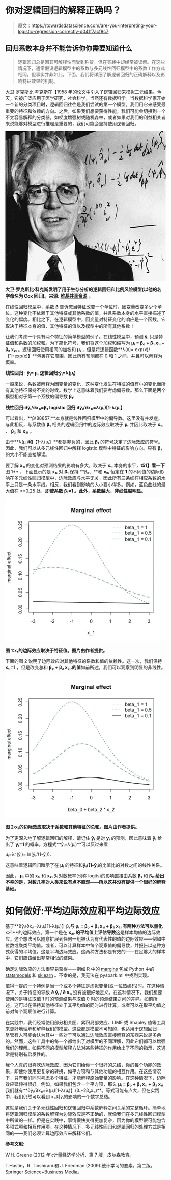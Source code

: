 # 你对逻辑回归的解释正确吗？

> 原文：<https://towardsdatascience.com/are-you-interpreting-your-logistic-regression-correctly-d041f7acf8c7>

## 回归系数本身并不能告诉你你需要知道什么

> 逻辑回归总是因其可解释性而受到称赞，但在实践中却经常被误解。在这些情况下，通常假设逻辑模型中的系数与多元线性回归模型中的系数工作方式相同。但事实并非如此。下面，我们将详细了解逻辑回归的正确解释以及影响特征效果的机制。

大卫·罗克斯比·考克斯在【1958 年的论文中引入了逻辑回归来模拟二元结果。今天，它被广泛应用于医学研究、社会科学，当然还有数据科学。当数据科学家开始一个新的分类项目时，逻辑回归往往是我们尝试的第一个模型。我们用它来感受最重要的特征和依赖的方向。之后，如果我们想要获得性能，我们可能会切换到一个不太容易解释的分类器，如梯度增强树或随机森林，或者如果对我们的利益相关者来说能够对模型进行推理是重要的，我们可能会坚持使用逻辑回归。

![](img/e79af5da56e803a06da50c6e2af2ae1e.png)

**大卫·罗克斯比·科克斯发明了用于生存分析的逻辑回归和比例风险模型(以他的名字命名为 Cox 回归)。来源:** [**维基共享资源**](https://commons.wikimedia.org/wiki/File:Nci-vol-8182-300_david_cox.jpg) **。**

在线性回归模型中，系数 **β** 告诉您当特征改变一个单位时，因变量改变多少个单位。这种变化不依赖于其他特征或其他系数的值，并且系数本身的水平直接描述了变化的幅度。相比之下，在逻辑模型中，因变量对特征变化的响应是一个函数，它取决于特征本身的值、其他特征的值以及模型中的所有其他系数！

让我们考虑一个具有两个特征的简单模型的例子。在线性模型中，预测 **ŷᵢ** 只是特征值和系数的加权和。为了简化符号，我们将这个加权和缩写为 **μᵢ = β₀ + β₁ x₁ᵢ + β₂ x₂ᵢ** 。逻辑回归使用相同的加权和 **μᵢ** ，但是将逻辑函数**λ(x)= exp(x)/【1+exp(x)】**包裹在它周围，因此所有预测都在 0 和 1 之间，并且可以解释为概率。

**线性回归** : **ŷᵢ= μᵢ**
**逻辑回归**:**ŷᵢ=λ(μᵢ)**

一般来说，系数被解释为因变量的变化，这种变化发生在特征的值有小的变化而所有其他特征保持不变的时候。数学上这意味着我们要考虑偏导数。那么下面是两个模型相对于第一个系数的偏导数 **β₁:**

**线性回归**:**∂ŷᵢ/∂x₁ᵢ=β₁**
**logistic 回归**:**∂ŷᵢ/∂x₁ᵢ=λ(μᵢ)[1-λ(μᵢ】**

可以看出，**β\88857;**本身就是线性回归模型中的偏导数。这里没有并发症。与此相反，与系数值 **β₁** 相关的逻辑回归中的边际效应取决于 **μᵢ** 并因此取决于 **x₁ᵢ** 、 **β₂** 和 **x₂ᵢ** 。

由于**λ(μᵢ)**和**【1-λ(μᵢ】**都是非负的，因此 **β₁** 的符号决定了边际效应的符号。因此，我们可以从多元线性回归中解释 logistic 模型中特征的影响方向。只有 **β₁** 的大小不能直接解读。

要了解 **x₁ᵢ** 的变化对预测结果的影响有多大，取决于 **x₁ᵢ** 本身的水平，**t51】看一下**图 1** ，下面显示的是 **x₁ᵢ** 对 **β₁** 保持 **β₀、**和 **x₂ᵢ** 恒定在 **1** 的不同值的边际影响在多元线性回归模型中，边际效应与水平无关，因此所有三条线在相应系数的水平上只是一条水平线。相反，我们看到影响的大小要小得多。例如，蓝色曲线的最大值在 **0.25 处，**即使系数 **β₁=1** 。此外，系数越大，非线性越明显。**

![](img/a7c535344d1ec757daf8a4d06ec978d5.png)

**图 1:x₁的边际效应取决于特征值。图片由作者提供。**

下面的图 2 说明了边际效应对其他特征的系数和值的依赖性。这一次，我们保持 **x₁ᵢ=1** ，但是改变总和 **β₀ + β₂ x₂ᵢ.的值**如前所述，我们可以观察到明显的非线性。

![](img/9cba55e2c4afc57750c1aeb1607873b0.png)

**图 2:x₁的边际效应取决于系数和其他特征的总和。图片由作者提供。**

为了更深入地了解逻辑回归的解释，请记住 **ŷᵢ** 是对 **yᵢ** 的预测，因此意味着 **ŷᵢ** 给出了 **yᵢ=1** 的概率。方程式**ŷᵢ=λ(μᵢ)**可以反过来看

μᵢ=λ⁻(ŷᵢ)= ln(ŷᵢ/(1-ŷᵢ)).

这意味着逻辑回归暗示了在 **μᵢ** 的特征和**ŷᵢ/(1-ŷᵢ**的比值比的对数之间的线性关系。

因此， **μᵢ** 中的 **x₁ᵢ** 和 **x₂ᵢ** 对对数概率(也称 logits)的影响直接由系数 **β₁** 和 **β₂.给出不幸的是，对数几率对人类来说有点不直观——所以这并没有提供一个很好的解释基础。**

# 如何做好:平均边际效应和平均边际效应

基于**∂ŷᵢ/∂x₁ᵢ=λ(μᵢ)[1-λ(μᵢ)】β₁**与 **μᵢ = β₀ + β₁ x₁ᵢ + β₂ x₂ᵢ** 有两种方法可以量化**x≯1**的边际效应。第一个是在 **x₂ᵢ.的平均值上评估导数**这是样本均值的边际效应。这个想法可以随意扩展到任何一组被认为有代表性的值的边际效应——例如中位数或聚类平均值。或者，可以计算样本中每个观察值的偏导数，并报告以这种方式获得的平均值。这是平均边际效应。这两种方法都是有效的——在足够大的样本中，它们应该给出非常相似的结果。

确定边际效应的方法很容易获得——例如 R 中的 [margins](https://cran.r-project.org/web/packages/margins/vignettes/Introduction.html) 包或 Python 中的 [statsmodels](https://www.statsmodels.org/devel/generated/statsmodels.discrete.discrete_model.LogitResults.get_margeff.html) 和 [sklearn](https://scikit-learn.org/stable/modules/generated/sklearn.inspection.partial_dependence.html#sklearn.inspection.partial_dependence) 。不幸的是，我无法在 pyspark.ml 中找到实现。

值得一提的一个特例是当一个或多个特征是虚拟变量(或一位热编码)时。在这种情况下，关于特征的导数 **∂ ŷᵢ / ∂ x₁ᵢ** 没有被很好地定义。在这种情况下，我们想要使用的是特征取值 1 时的预测结果与取值 0 时的预测结果之间的差异。如前所述，这可以在保持其他特征处于其平均值的同时进行计算，或者可以在取平均值之前对每个观察值进行计算。

在实践中，我们经常使用部分相关图、累积局部效应、LIME 或 Shapley 值等工具来更好地理解和解释我们的模型。这些都是模型不可知的，也适用于逻辑回归——尽管有人可能会认为其中一些对于可以通过边际效应直接解释的东西来说是多余的。然而，这些工具中的每一个都给出了对模型的不同理解，因此它们都可以增强我们的理解。如果不同的模型解释方法对某些特征的作用给出了不同的指示，这通常是特别有启发性的。

我个人真的很喜欢边际效应，因为它们给你一个很好的总结，你的每个功能的效果，即使你使用更复杂的转换，如平方项和与其他功能的相互作用。在这些情况下，只有我们同时考虑多个特征，才能解释原始变量的影响。在这种情况下，边际效应延伸得很好。例如，如果我们包含一个平方项，那么 **μᵢ = β₀ + β₁ x₁ᵢ + β₂ x₁ᵢ** 我们就有**∂ŷᵢ/∂x₁ᵢ=λ(μᵢ)[1-λ(μᵢ)】(β₁+2β₂x₁ᵢ)**。等式可能有点大，但在实践中，我们仍然可以看到 x₁ᵢ对ŷᵢ的影响的一个数字总结。

这就是我们关于多元线性回归和逻辑回归中系数解释之间关系的完整循环。简单地将逻辑回归模型的系数解释为边际效应是不正确的，就像我们在多元线性回归模型中所做的一样。但是在实践中，事情很快变得更加复杂，因为你的模型很可能包含多项式项和相互作用项。在这种情况下，多元线性回归和逻辑回归的处理方式是相同的——我们必须计算边际效应来解释它们。

**参考文献:**

W.H. Greene (2012 年):计量经济学分析，第 7 版，皮尔森教育。

T.Hastie，R. Tibshirani 和 J. Friedman (2009):统计学习的要素，第二版，Springer Science+Business Media。

[](https://pub.towardsai.net/how-to-choose-your-loss-function-where-i-disagree-with-cassie-kozyrkov-2038d19b5e0a)  [](https://medium.com/@christian_leschinski/why-you-should-not-try-to-predict-stock-markets-3f7d291b1a29) 